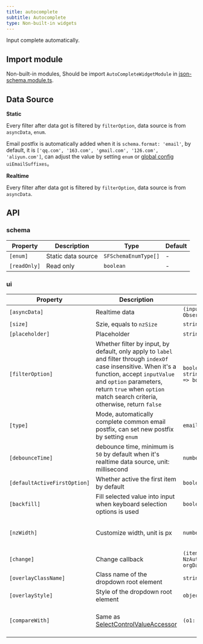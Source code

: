 ```yaml
---
title: autocomplete
subtitle: Autocomplete
type: Non-built-in widgets
---
```


Input complete automatically.

## Import module

Non-built-in modules, Should be import `AutoCompleteWidgetModule` in [json-schema.module.ts](https://github.com/hbyunzai/ng-yunzai/blob/master/src/app/shared/json-schema/json-schema.module.ts#L11).

## Data Source

**Static**

Every filter after data got is filtered by `filterOption`, data source is from `asyncData`, `enum`.

Email postfix is automatically added when it is  `schema.format: 'email'`, by default, it is `['qq.com', '163.com', 'gmail.com', '126.com', 'aliyun.com']`, can adjust the value by setting `enum` or [global config](/docs/global-config/en) `uiEmailSuffixes`。

**Realtime**

Every filter after data got is filtered by `filterOption`, data source is from `asyncData`.

## API

### schema

| Property | Description | Type | Default |
|----------|-------------|------|---------|
| `[enum]` | Static data source | `SFSchemaEnumType[]` | - |
| `[readOnly]` | Read only | `boolean` | - |

### ui

| Property | Description | Type | Default |
|----------|-------------|------|---------|
| `[asyncData]` | Realtime data | `(input: string) => Observable<SFSchemaEnumType[]>` | - |
| `[size]` | Szie, equals to `nzSize` | `string` | - |
| `[placeholder]` | Placeholder | `string` | - |
| `[filterOption]` | Whether filter by input, by default, only apply to `label` and filter through `indexOf` case insensitive. When it's a function, accept `inputValue` and `option` parameters, return `true` when `option` match search criteria, otherwise, return `false` | `boolean or (inputValue: string, option: SFSchemaEnum) => boolean` | `true` |
| `[type]` | Mode, automatically complete common email postfix, can set new postfix by setting `enum` | `email` | - |
| `[debounceTime]` | debounce time, minimum is `50` by default when it's realtime data source, unit: millisecond | `number` | `0` |
| `[defaultActiveFirstOption]` | Whether active the first item by default | `boolean` | `true` |
| `[backfill]` | Fill selected value into input when keyboard selection options is used | `boolean` | `false` |
| `[nzWidth]` | Customize width, unit is px | `number` | Trigger width of element |
| `[change]` | Change callback | `(item: NzAutocompleteOptionComponent, orgData: SFSchemaEnum) => void` | - |
| `[overlayClassName]` | Class name of the dropdown root element | `string` | - |
| `[overlayStyle]` | Style of the dropdown root element | `object` | - |
| `[compareWith]` | Same as [SelectControlValueAccessor](https://angular.io/api/forms/SelectControlValueAccessor#caveat-option-selection) | `(o1: any, o2: any) => boolean` | `(o1: any, o2: any) => o1===o2` |
